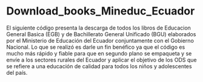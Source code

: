# Download_books_Mineduc_Ecuador

El siguiente código presenta la descarga de todos los libros de Educacion General Basica (EGB) y
de Bachillerato General Unificado (BGU) elaborados por el Ministerio de Educación del Ecuador 
conjuntamente con el Gobierno Nacional. Lo que se realizó es darle un fin benéfico ya que el código
es mucho más rápido y fiable para que en segundo plano se empaqueta y se envíe a los sectores rurales
del Ecuador y aplicar el objetivo de los ODS que se refiere a una educación de calidad para todos los
niños y adolescentes del país.
